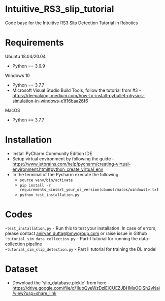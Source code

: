 # Intuitive_RS3_slip_tutorial
Code base for the Intuitive RS3 Slip Detection Tutorial in Robotics

# Requirements
Ubuntu 18.04/20.04
 - Python == 3.6.9 

Windows 10 
 - Python == 3.7.7
 - Microsoft Visual Studio Build Tools, follow the tutorial from #3 - https://deepakjogi.medium.com/how-to-install-pybullet-physics-simulation-in-windows-e1f16baa26f6
 
MacOS
- Python == 3.7.7

# Installation
- Install PyCharm Community Edition IDE
- Setup virtual environment by following the guide - https://www.jetbrains.com/help/pycharm/creating-virtual-environment.html#python_create_virtual_env
- In the terminal of the Pycharm execute the following
  - `source venv/bin/activate`
  - `pip install -r requirements_<insert_your_os_version(ubunut/macos/windows)>.txt`
  - `python test_installation.py`

# Codes
-`test_installation.py` - Run this to test your installation. In case of errors, please contact anirvan.dutta@bmwgroup.com or raise issue in Github \
-`tutorial_sim_data_collection.py` - Part-I tutorial for running the data-collection pipeline \
-`tutorial_sim_slip_detection.py` - Part II tutorial for training the DL model

# Dataset
- Download the 'slip_database.pickle' from here - https://drive.google.com/file/d/1lubQyeWzDzlElCUEZJBHMsODiSh2vNai/view?usp=share_link
